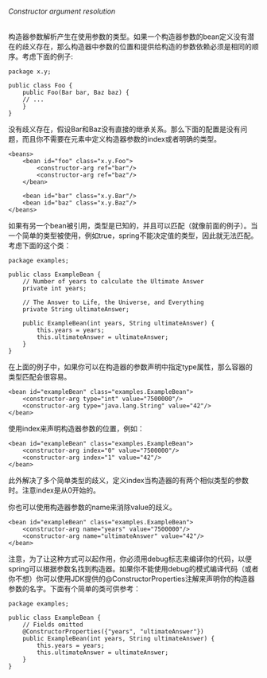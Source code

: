 ###### Constructor argument resolution

构造器参数解析产生在使用参数的类型。如果一个构造器参数的bean定义没有潜在的歧义存在，那么构造器中参数的位置和提供给构造的参数依赖必须是相同的顺序。考虑下面的例子:

```
package x.y;

public class Foo {
    public Foo(Bar bar, Baz baz) {
    // ...
    }
}
```

没有歧义存在，假设Bar和Baz没有直接的继承关系。那么下面的配置是没有问题，而且你不需要在<constructor-arg/>元素中定义构造器参数的index或者明确的类型。

```
<beans>
    <bean id="foo" class="x.y.Foo">
        <constructor-arg ref="bar"/>
        <constructor-arg ref="baz"/>
    </bean>
    
    <bean id="bar" class="x.y.Bar"/>
    <bean id="baz" class="x.y.Baz"/>
</beans>
```

如果有另一个bean被引用，类型是已知的，并且可以匹配（就像前面的例子）。当一个简单的类型被使用，例如<value>true</value>，spring不能决定值的类型，因此就无法匹配。考虑下面的这个类：

```
package examples;

public class ExampleBean {
    // Number of years to calculate the Ultimate Answer
    private int years;
    
    // The Answer to Life, the Universe, and Everything
    private String ultimateAnswer;
    
    public ExampleBean(int years, String ultimateAnswer) {
        this.years = years;
        this.ultimateAnswer = ultimateAnswer;
    }
}
```

在上面的例子中，如果你可以在构造器的参数声明中指定type属性，那么容器的类型匹配会很容易。

```
<bean id="exampleBean" class="examples.ExampleBean">
    <constructor-arg type="int" value="7500000"/>
    <constructor-arg type="java.lang.String" value="42"/>
</bean>
```

使用index来声明构造器参数的位置，例如：

```
<bean id="exampleBean" class="examples.ExampleBean">
    <constructor-arg index="0" value="7500000"/>
    <constructor-arg index="1" value="42"/>
</bean>
```

此外解决了多个简单类型的歧义，定义index当构造器的有两个相似类型的参数时。注意index是从0开始的。

你也可以使用构造器参数的name来消除value的歧义。

```
<bean id="exampleBean" class="examples.ExampleBean">
    <constructor-arg name="years" value="7500000"/>
    <constructor-arg name="ultimateAnswer" value="42"/>
</bean>
```

注意，为了让这种方式可以起作用，你必须用debug标志来编译你的代码，以便spring可以根据参数名找到构造器。如果你不能使用debug的模式编译代码（或者你不想）你可以使用JDK提供的@ConstructorProperties注解来声明你的构造器参数的名字。下面有个简单的类可供参考：

```
package examples;

public class ExampleBean {
    // Fields omitted
    @ConstructorProperties({"years", "ultimateAnswer"})
    public ExampleBean(int years, String ultimateAnswer) {
        this.years = years;
        this.ultimateAnswer = ultimateAnswer;
    }
}
```
